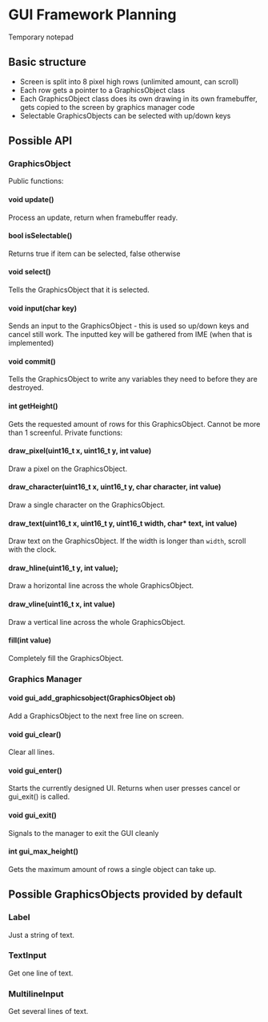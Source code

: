 # GUI Framework Planning
Temporary notepad

## Basic structure
- Screen is split into 8 pixel high rows (unlimited amount, can scroll)
- Each row gets a pointer to a GraphicsObject class
- Each GraphicsObject class does its own drawing in its own framebuffer, gets copied to the screen by graphics manager code
- Selectable GraphicsObjects can be selected with up/down keys

## Possible API
### GraphicsObject
Public functions:
#### void update()
Process an update, return when framebuffer ready.
#### bool isSelectable()
Returns true if item can be selected, false otherwise
#### void select()
Tells the GraphicsObject that it is selected.
#### void input(char key)
Sends an input to the GraphicsObject - this is used so up/down keys and cancel still work. The inputted key will be gathered from IME (when that is implemented)
#### void commit()
Tells the GraphicsObject to write any variables they need to before they are destroyed.
#### int getHeight()
Gets the requested amount of rows for this GraphicsObject. Cannot be more than 1 screenful.
Private functions:
#### draw_pixel(uint16_t x, uint16_t y, int value)
Draw a pixel on the GraphicsObject.
#### draw_character(uint16_t x, uint16_t y, char character, int value)
Draw a single character on the GraphicsObject.
#### draw_text(uint16_t x, uint16_t y, uint16_t width, char* text, int value)
Draw text on the GraphicsObject. If the width is longer than `width`, scroll with the clock.
#### draw_hline(uint16_t y, int value);
Draw a horizontal line across the whole GraphicsObject.
#### draw_vline(uint16_t x, int value)
Draw a vertical line across the whole GraphicsObject.
#### fill(int value)
Completely fill the GraphicsObject.

### Graphics Manager
#### void gui_add_graphicsobject(GraphicsObject ob)
Add a GraphicsObject to the next free line on screen.
#### void gui_clear()
Clear all lines.
#### void gui_enter()
Starts the currently designed UI. Returns when user presses cancel or gui_exit() is called.
#### void gui_exit()
Signals to the manager to exit the GUI cleanly
#### int gui_max_height()
Gets the maximum amount of rows a single object can take up.

## Possible GraphicsObjects provided by default
### Label
Just a string of text.
### TextInput
Get one line of text.
### MultilineInput
Get several lines of text.
